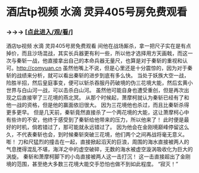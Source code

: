 # 酒店tp视频 水滴 灵异405号房免费观看

### →→→ <a href="http://3t3e.com/index.html">[点此进入/观/看/]</a>

酒店tp视频 水滴 灵异405号房免费观看
间他在战场厮杀，拿一把尺子实在是有点掉价，而且沙场混战，其实长兵器更有利一些，所以他才选择用方天画戟，而这一次与秦斩一战，他直接拿出自己的本命兵器无量尺，也算是对于秦斩的重视和认可。http://comyuan.cn
    虽然他嘴上不说，但是心里还是十分震惊的，因为对于秦斩的战绩来分析，就可以看出秦斩的进步到底有多么快。
    当处于妖族大空一战，险胜半招，然后皇庭事变，便可以斩杀吞服丹药破境的伪三花境大能，然后玄黄小世界与白山河一战，可以击杀白山河。
    虽然他可能自身也遭受重创，但是再次出现之后直接宰了三花境的燕北冥。
    从那个时候起，萧摩柯就认为秦斩已经有了和他一战的资格，但是他的赢面依旧很大。
    因为三花境他也杀过，而且比秦斩杀得更多更早。
    但是几天前，秦斩竟然直接杀了一个两花境的大能，这让萧摩柯心中有些许的不安，他终于感受到了秦斩给他带来的压力，所以他来了！
    此时便是最好的时机，倘若错过了，那可能就永远错过了。
    因为他会在金刚境巅峰停留这么久，不代表秦斩也会，到时候秦斩突破三花境，他们两个之间再战将毫无意义。
    嘭！
    刀和尺猛烈的撞击在一起，直接掀起滔天的巨浪，周围的海水直接被两人的气息搅得混乱不堪，海洋之中的虚空破碎，无数的海水被虚空漩涡吸收化为巨大的涡旋。
    秦斩和萧摩柯脚下的小岛直接被两人这一击打沉！
    这一击直接超出了金刚境的范围，甚至绝大多数三花境大能交手恐怕也做不到如此程度。
    “寂灭！”
